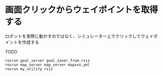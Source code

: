 # 画面クリックからウェイポイントを取得する
ロボットを実際に動かすのではなく、シミュレーター上でクリックしてウェイポイントを作成する

TODO

```
rosrun goal_server goal_saver_from_rviz
rosrun map_server map_server mapxxx.yml
rosrun my_utility rviz
```
